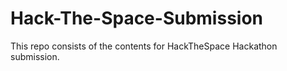 # Hack-The-Space-Submission
This repo consists of the contents for HackTheSpace Hackathon submission. 
